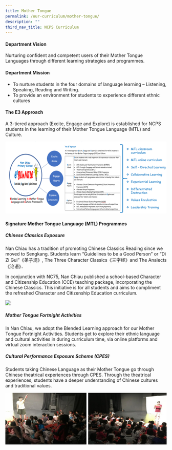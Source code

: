 ```yaml
---
title: Mother Tongue
permalink: /our-curriculum/mother-tongue/
description: ""
third_nav_title: NCPS Curriculum
---
```

#### **Department Vision**

Nurturing confident and competent users of their Mother Tongue Languages through different learning strategies and programmes.

#### **Department Mission**

* To nurture students in the four domains of language learning – Listening, Speaking, Reading and Writing.
* To provide an environment for students to experience different ethnic cultures 

#### **The E3 Approach**
A 3-tiered approach (Excite, Engage and Explore) is established for NCPS students in the learning of their Mother Tongue Language (MTL) and Culture.

![](/images/Our%20Curriculum%20MTL_GAP_Bicep/E3.png)

#### **Signature Mother Tongue Language (MTL) Programmes**

##### **Chinese Classics Exposure**
Nan Chiau has a tradition of promoting Chinese Classics Reading since we moved to Sengkang. Students learn “Guidelines to be a Good Person” or “Di Zi Gui”《弟子规》, The Three Character Classics《三字经》and The Analects《论语》．

In conjunction with NC75, Nan Chiau published a school-based Character and Citizenship Education (CCE) teaching package, incorporating the Chinese Classics. This initiative is for all students and aims to compliment the refreshed Character and Citizenship Education curriculum.

![](/images/Our%20Curriculum%20MTL_GAP_Bicep/MTL%201.png)


##### **Mother Tongue Fortnight Activities**
In Nan Chiau, we adopt the Blended Learning approach for our Mother Tongue Fortnight Activities. Students get to explore their ethnic language and cultural activities in during curriculum time, via online platforms and virtual zoom interaction sessions.

##### **Cultural Performance Exposure Scheme (CPES)**
Students taking Chinese Language as their Mother Tongue go through Chinese theatrical experiences through CPES. Through the theatrical experiences, students have a deeper understanding of Chinese cultures and traditional values.

![](/images/Our%20Curriculum%20MTL_GAP_Bicep/MTL2.png)